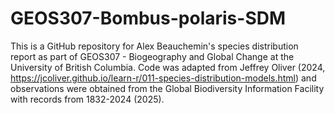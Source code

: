 # GEOS307-Bombus-polaris-SDM
This is a GitHub repository for Alex Beauchemin's species distribution report as part of GEOS307 - Biogeography and Global Change at the University of British Columbia. Code was adapted from Jeffrey Oliver (2024, https://jcoliver.github.io/learn-r/011-species-distribution-models.html) and observations were obtained from the Global Biodiversity Information Facility with records from 1832-2024 (2025).
